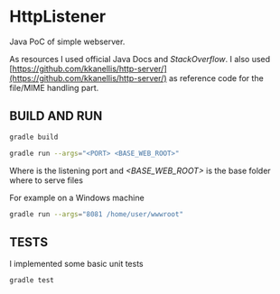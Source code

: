 # HttpListener

Java PoC of simple webserver.

As resources I used official Java Docs and _StackOverflow_.
I also used [https://github.com/kkanellis/http-server/](https://github.com/kkanellis/http-server/) as reference code for the file/MIME handling part.

## BUILD AND RUN

```bash
gradle build
```

```bash
gradle run --args="<PORT> <BASE_WEB_ROOT>"
```

Where _<PORT>_ is the listening port and _<BASE_WEB_ROOT>_ is the base folder where to serve files

For example on a Windows machine

```bash
gradle run --args="8081 /home/user/wwwroot"
```

## TESTS

I implemented some basic unit tests

```bash
gradle test
```

